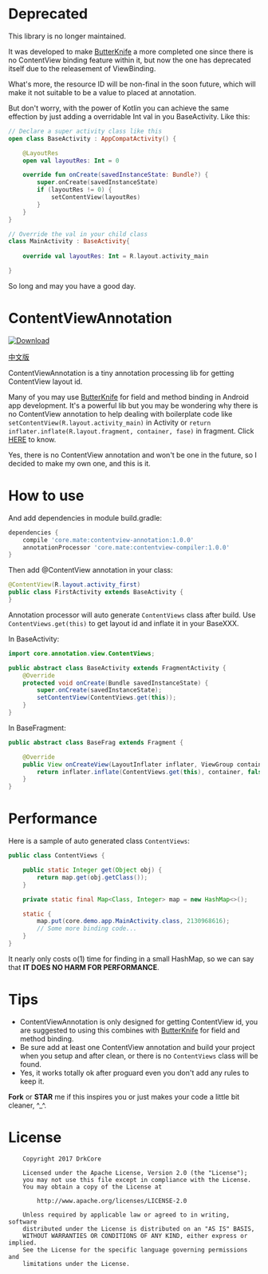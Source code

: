# Deprecated

This library is no longer maintained.

It was developed to make [ButterKnife][1] a more completed one since there is no ContentView binding feature within it, but now the one has deprecated itself due to the releasement of ViewBinding.

What's more, the resource ID will be non-final in the soon future, which will make it not suitable to be a value to placed at annotation.

But don't worry, with the power of Kotlin you can achieve the same effection by just adding a overridable Int val in you BaseActivity. Like this:

```kotlin
// Declare a super activity class like this
open class BaseActivity : AppCompatActivity() {

    @LayoutRes
    open val layoutRes: Int = 0

    override fun onCreate(savedInstanceState: Bundle?) {
        super.onCreate(savedInstanceState)
        if (layoutRes != 0) {
            setContentView(layoutRes)
        }
    }
}

// Override the val in your child class
class MainActivity : BaseActivity{
    
    override val layoutRes: Int = R.layout.activity_main

}
```

So long and may you have a good day.

# ContentViewAnnotation

[ ![Download](https://api.bintray.com/packages/drkcore/maven/ContentViewAnnotation/images/download.svg?version=1.0.0) ](https://bintray.com/drkcore/maven/ContentViewAnnotation/1.0.0/link)

[中文版](./README_zh.md)

ContentViewAnnotation is a tiny annotation processing lib for getting ContentView layout id.

Many of you may use [ButterKnife][1] for field and method binding in Android app development. It's a powerful lib but you may be wondering why there is no ContentView annotation to help dealing with boilerplate code like `setContentView(R.layout.activity_main)` in Activity or `return inflater.inflate(R.layout.fragment, container, fase)` in fragment. Click [HERE](https://github.com/JakeWharton/butterknife/issues/8) to know.

Yes, there is no ContentView annotation and won't be one in the future, so I decided to make my own one, and this is it.

# How to use

And add dependencies in module build.gradle:

```groovy
dependencies {
    compile 'core.mate:contentview-annotation:1.0.0'
    annotationProcessor 'core.mate:contentview-compiler:1.0.0'
}
```

Then add @ContentView annotation in your class:

```java
@ContentView(R.layout.activity_first)
public class FirstActivity extends BaseActivity {
}
```

Annotation processor will auto generate `ContentViews` class after build. Use `ContentViews.get(this)` to get layout id and inflate it in your BaseXXX.

In BaseActivity:

```java
import core.annotation.view.ContentViews;

public abstract class BaseActivity extends FragmentActivity {
    @Override
    protected void onCreate(Bundle savedInstanceState) {
        super.onCreate(savedInstanceState);
        setContentView(ContentViews.get(this));
    }
}
```

In BaseFragment:

```java
public abstract class BaseFrag extends Fragment {

    @Override
    public View onCreateView(LayoutInflater inflater, ViewGroup container, Bundle savedInstanceState) {
        return inflater.inflate(ContentViews.get(this), container, false);
    }
}
```

# Performance

Here is a sample of auto generated class `ContentViews`:

```java
public class ContentViews {

    public static Integer get(Object obj) {
        return map.get(obj.getClass());
    }

    private static final Map<Class, Integer> map = new HashMap<>();

    static {
        map.put(core.demo.app.MainActivity.class, 2130968616);
        // Some more binding code...
    }
}
```

It nearly only costs o(1) time for finding in a small HashMap, so we can say that **IT DOES NO HARM FOR PERFORMANCE**.

# Tips

- ContentViewAnnotation is only designed for getting ContentView id, you are suggested to using this combines with [ButterKnife][1] for field and method binding.
- Be sure add at least one ContentView annotation and build your project when you setup and after clean, or there is no `ContentViews` class will be found.
- Yes, it works totally ok after proguard even you don't add any rules to keep it.

**Fork** or **STAR** me if this inspires you or just makes your code a little bit cleaner, ^_^.

# License

        Copyright 2017 DrkCore

        Licensed under the Apache License, Version 2.0 (the "License");
        you may not use this file except in compliance with the License.
        You may obtain a copy of the License at

            http://www.apache.org/licenses/LICENSE-2.0

        Unless required by applicable law or agreed to in writing, software
        distributed under the License is distributed on an "AS IS" BASIS,
        WITHOUT WARRANTIES OR CONDITIONS OF ANY KIND, either express or implied.
        See the License for the specific language governing permissions and
        limitations under the License.

[1]: https://github.com/JakeWharton/butterknife
